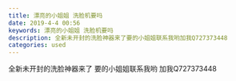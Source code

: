 ```yaml
---
title: 漂亮的小姐姐 洗脸机要吗
date: 2019-4-4 00:56
keywords: 漂亮的小姐姐 洗脸机要吗
description: 全新未开封的洗脸神器来了要的小姐姐联系我哟加我Q727373448
categories: used
---
```

<td class="t_f" id="postmessage_3388512">

全新未开封的洗脸神器来了 要的小姐姐联系我哟 加我Q727373448 <br/>
<img alt="" border="0" class="zoom" data-cf-modified-f80d58d7fe50bac4e52be5a1-="" file="http://www.flw.ph/data/appbyme/upload/image/201904/04/y4W48jh5bgg0.jpg" id="aimg_ARFTz" lazyloadthumb="1" onclick="" onmouseover="" src="http://www.flw.ph/data/appbyme/upload/image/201904/04/y4W48jh5bgg0.jpg"/><br/>
<img alt="" border="0" class="zoom" data-cf-modified-f80d58d7fe50bac4e52be5a1-="" file="http://www.flw.ph/data/appbyme/upload/image/201904/04/7hgwVxWOUZ2o.jpg" id="aimg_Dk2X7" lazyloadthumb="1" onclick="" onmouseover="" src="http://www.flw.ph/data/appbyme/upload/image/201904/04/7hgwVxWOUZ2o.jpg"/><br/>
<img alt="" border="0" class="zoom" data-cf-modified-f80d58d7fe50bac4e52be5a1-="" file="http://www.flw.ph/data/appbyme/upload/image/201904/04/6fB5gv0l1HZk.jpg" id="aimg_F2Y2s" lazyloadthumb="1" onclick="" onmouseover="" src="http://www.flw.ph/data/appbyme/upload/image/201904/04/6fB5gv0l1HZk.jpg"/><br/>
</td>
